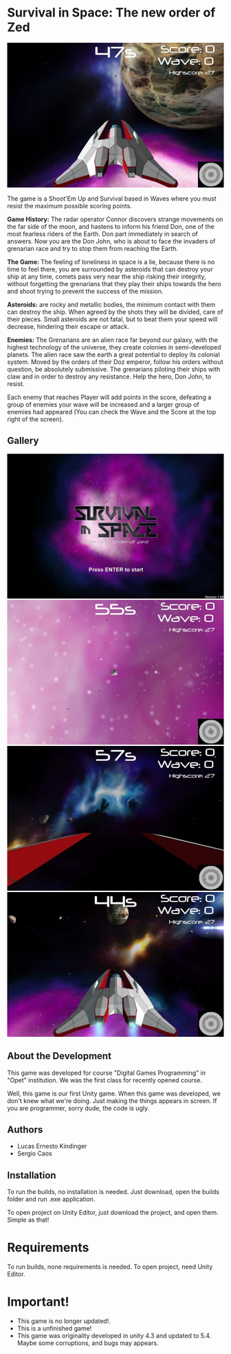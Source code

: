 # Survival in Space: The new order of Zed

![preview](https://raw.githubusercontent.com/kindingerlek/Survival-in-Space/master/Gallery/4.jpg)

The game is a Shoot'Em Up and Survival based in Waves where you must resist the maximum possible scoring points.

**Game History:** The radar operator Connor discovers strange movements on the far side of the moon, and hastens to inform his friend Don, one of the most fearless riders of the Earth. Don part immediately in search of answers. Now you are the Don John, who is about to face the invaders of grenarian race and try to stop them from reaching the Earth.

**The Game:** The feeling of loneliness in space is a lie, because there is no time to feel there, you are surrounded by asteroids that can destroy your ship at any time, comets pass very near the ship risking their integrity, without forgetting the grenarians that they play their ships towards the hero and shoot trying to prevent the success of the mission.

**Asteroids:** are rocky and metallic bodies, the minimum contact with them can destroy the ship. When agreed by the shots they will be divided, care of their pieces. Small asteroids are not fatal, but to beat them your speed will decrease, hindering their escape or attack.

**Enemies:** The Grenarians are an alien race far beyond our galaxy, with the highest technology of the universe, they create colonies in semi-developed planets. The alien race saw the earth a great potential to deploy its colonial system. Moved by the orders of their Doz emperor, follow his orders without question, be absolutely submissive. The grenarians piloting their ships with claw and in order to destroy any resistance. Help the hero, Don John, to resist.

Each enemy that reaches Player will add points in the score, defeating a group of enemies your wave will be increased and a larger group of enemies had appeared (You can check the Wave and the Score at the top right of the screen).

## Gallery 
![Preview](https://raw.githubusercontent.com/kindingerlek/Survival-in-Space/master/Gallery/1.jpg)
![Preview](https://raw.githubusercontent.com/kindingerlek/Survival-in-Space/master/Gallery/2.jpg)
![Preview](https://raw.githubusercontent.com/kindingerlek/Survival-in-Space/master/Gallery/3.jpg)
![Preview](https://raw.githubusercontent.com/kindingerlek/Survival-in-Space/master/Gallery/5.jpg)

## About the Development
This game was developed for course "Digital Games Programming" in "Opet" institution. We was the first class for recently opened course.

Well, this game is our first Unity game. When this game was developed, we don't knew what we're doing. Just making the things appears in screen. If you are programmer, sorry dude, the code is ugly.

## Authors
- Lucas Ernesto Kindinger
- Sergio Caos

## Installation
To run the builds, no installation is needed. Just download, open the builds folder and run .exe application.

To open project on Unity Editor, just download the project, and open them. Simple as that!

# Requirements
To run builds, none requirements is needed.
To open project, need Unity Editor.

# Important!
- This game is no longer updated!.
- This is a unfinished game!
- This game was originality developed in unity 4.3 and updated to 5.4. Maybe some corruptions, and bugs may appears.
